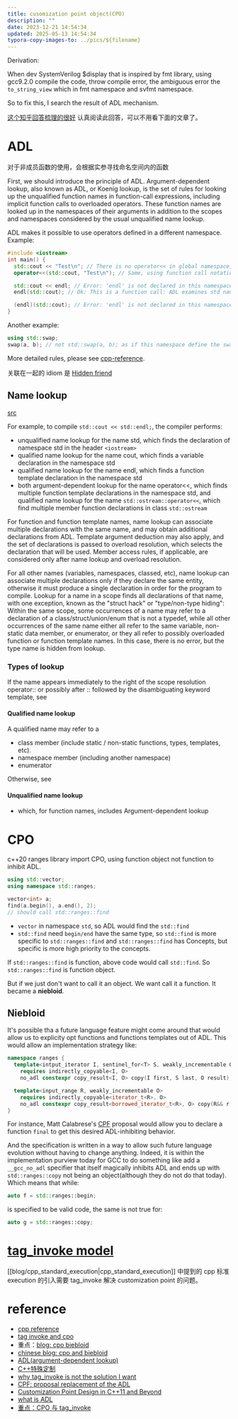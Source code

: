 ```yaml
---
title: cusomization point object(CPO)
description: ""
date: 2023-12-21 14:54:34
updated: 2025-05-13 14:54:34
typora-copy-images-to: ../pics/${filename}
---
```


Derivation:

When dev SystemVerilog $display that is inspired by fmt library, using gcc9.2.0 compile the code, throw compile error, the ambiguous error the `to_string_view` which in fmt namespace and svfmt namespace.

So to fix this, I search the result of ADL mechanism.

[这个知乎回答梳理的很好](https://www.zhihu.com/question/518132411/answer/2360830245) 认真阅读此回答，可以不用看下面的文章了。

# ADL
对于非成员函数的使用，会根据实参寻找命名空间内的函数

First, we should introduce the principle of ADL. Argument-dependent lookup, also known as ADL, or Koenig lookup, is the set of rules for looking up the unqualified function names in function-call expressions, including implicit function calls to overloaded operators. These function names are looked up in the namespaces of their arguments in addition to the scopes and namespaces considered by the usual unqualified name lookup.

ADL makes it possible to use operators defined in a different namespace. Example:

```cpp
#include <iostream>
int main() {
  std::cout << "Test\n"; // There is no operator<< in global namespace, but ADL examines std namespace because the left argument is in std and finds std::operator<<(std::ostream&, const char*)
  operator<<(std::cout, "Test\n"); // Same, using function call notation.

  std::cout << endl; // Error: 'endl' is not declared in this namespace. This is not a function call to endl(), so ADL does not apply
  endl(std::cout); // Ok: This is a function call: ADL examines std namespace because the argument of endl is in std, and finds std::endl

  (endl)(std::cout); // Error: 'endl' is not declared in this namespace. The sub-expression (endl) is not an unqualified-id
}
```

Another example:
```cpp
using std::swap;
swap(a, b); // not std::swap(a, b); as if this namespace define the swap, first using this namespace swap, not std::swap.
```

More detailed rules, please see [cpp-reference](https://en.cppreference.com/w/cpp/language/adl).

关联在一起的 idiom 是  [Hidden friend](https://www.modernescpp.com/index.php/argument-dependent-lookup-and-hidden-friends)
## Name lookup
[src](https://en.cppreference.com/w/cpp/language/lookup)

For example, to compile `std::cout << std::endl;`, the compiler performs:
- unqualified name lookup for the name std, which finds the declaration of namespace std in the header `<iostream>`
- qualified name lookup for the name cout, which finds a variable declaration in the namespace std
- qualified name lookup for the name endl, which finds a function template declaration in the namespace std
- both argument-dependent lookup for the name operator<<, which finds multiple function template declarations in the namespace std, and qualified name lookup for the name `std::ostream::operator<<`, which find multiple member function declarations in class `std::ostream`

For function and function template names, name lookup can associate multiple declarations with the same name, and may obtain additional declarations from ADL. Template argument deduction may also apply, and the set of declarations is passed to overload resolution, which selects the declaration that will be used. Member access rules, if applicable, are considered only after name lookup and overload resolution.

For all other names (variables, namespaces, classed, etc), name lookup can associate multiple declarations only if they declare the same entity, otherwise it must produce a single declaration in order for the program to compile. Lookup for a name in a scope finds all declarations of that name, with one exception, known as the "struct hack" or "type/non-type hiding": Within the same scope, some occurrences of a name may refer to a declaration of a class/struct/union/enum that is not a typedef, while all other occurrences of the same name either all refer to the same variable, non-static data member, or enumerator, or they all refer to possibly overloaded function or function template names. In this case, there is no error, but the type name is hidden from lookup.

### Types of lookup
If the name appears immediately to the right of the scope resolution operator:: or possibly after :: followed by the disambiguating keyword template, see
####  Qualified name lookup
A qualified name may refer to a
- class member (include static / non-static functions, types, templates, etc).
- namespace member (including another namespace)
- enumerator

Otherwise, see
#### Unqualified name lookup
  - which, for function names, includes Argument-dependent lookup

# CPO
c++20 ranges library import CPO, using function object not function to inhibit ADL.

```cpp
using std::vector;
using namespace std::ranges;

vector<int> a;
find(a.begin(), a.end(), 2);
// should call std::ranges::find
```

- `vector` in namespace `std`, so ADL would find the `std::find`
- `std::find` need `begin/end` have the same type, so `std::find` is more specific to `std::ranges::find`
  and `std::ranges::find` has Concepts, but specific is more high priority to the concepts.

If `std::ranges::find` is function, above code would call `std::find`. So `std::ranges::find` is function object.

But if we just don't want to call it an object. We want call it a function. It became a **niebloid**.

## Niebloid
It's possible tha a future language feature might come around that would allow us to explicity opt functions and functions
templates out of ADL. This would allow an implementation strategy like:

```cpp
namespace ranges {
  template<intput_iterator I, sentinel_for<T> S, weakly_incrementable O>
    requires indirectly_copyable<I, O>
    no_adl constexpr copy_result<I, O> copy(I first, S last, O result);

  template<input_range R, weakly_incrementable O>
    requires indirectly_copyable<iterator_t<R>, O>
    no_adl constexpr copy_result<borrowed_iterator_t<R>, O> copy(R&& r, O result);
}
```

For instance, Matt Calabrese's [CPF](https://www.open-std.org/jtc1/sc22/wg21/docs/papers/2018/p1292r0.html) proposal would allow you to declare a function `final` to get this desired ADL-inhibiting behavior.

And the specification is written in a way to allow such future language evolution without having to change anything.
Indeed, it is within the implementation purview today for GCC to do something like add a `__gcc_no_adl` specifier that itself magically inhibits ADL and ends up with `std::ranges::copy` not being an object(although they do not do that today). Which means that while:

```cpp
auto f = std::ranges::begin;
```
is specified to be valid code, the same is not true for:
```cpp
auto g = std::ranges::copy;
```

# [tag_invoke model](https://www.open-std.org/jtc1/sc22/wg21/docs/papers/2019/p1895r0.pdf)

[[blog/cpp_standard_execution|cpp_standard_execution]] 中提到的 cpp 标准 execution 的引入需要 tag_invoke 解决 customization point 的问题。
# reference
- [cpp reference](https://en.cppreference.com/w/cpp/ranges/cpo)
- [tag invoke and cpo](https://www.open-std.org/jtc1/sc22/wg21/docs/papers/2019/p1895r0.pdf)
- 重点：[blog: cpo biebloid](https://brevzin.github.io/c++/2020/12/19/cpo-niebloid/)
- [chinese blog: cpo and biebloid](https://mysteriouspreserve.com/blog/2023/04/18/Cpp-CPO-and-Niebloids/)
- [ADL(argument-dependent lookup)](https://en.cppreference.com/w/cpp/language/adl)
- [C++特殊定制](https://zhuanlan.zhihu.com/p/532859426)
- [why tag_invoke is not the solution I want](https://brevzin.github.io/c++/2020/12/01/tag-invoke/)
- [CPF: proposal replacement of the ADL](https://www.open-std.org/jtc1/sc22/wg21/docs/papers/2018/p1292r0.html)
- [Customization Point Design in C++11 and Beyond](http://ericniebler.com/2014/10/21/customization-point-design-in-c11-and-beyond/)
- [what is ADL](https://stackoverflow.com/questions/8111677/what-is-argument-dependent-lookup-aka-adl-or-koenig-lookup)
- [重点：CPO 与 tag_invoke](https://zhuanlan.zhihu.com/p/431032074)